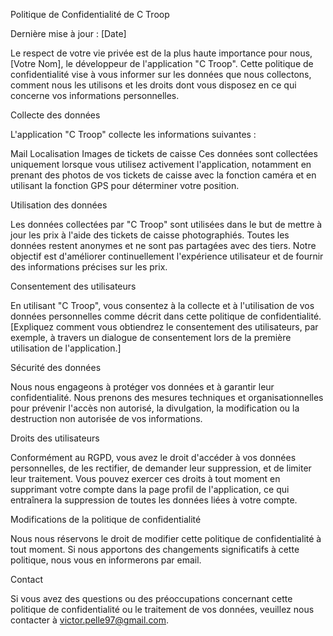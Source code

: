 Politique de Confidentialité de C Troop

Dernière mise à jour : [Date]

Le respect de votre vie privée est de la plus haute importance pour nous, [Votre Nom], le développeur de l'application "C Troop". Cette politique de confidentialité vise à vous informer sur les données que nous collectons, comment nous les utilisons et les droits dont vous disposez en ce qui concerne vos informations personnelles.

Collecte des données

L'application "C Troop" collecte les informations suivantes :

Mail
Localisation
Images de tickets de caisse
Ces données sont collectées uniquement lorsque vous utilisez activement l'application, notamment en prenant des photos de vos tickets de caisse avec la fonction caméra et en utilisant la fonction GPS pour déterminer votre position.

Utilisation des données

Les données collectées par "C Troop" sont utilisées dans le but de mettre à jour les prix à l'aide des tickets de caisse photographiés. Toutes les données restent anonymes et ne sont pas partagées avec des tiers. Notre objectif est d'améliorer continuellement l'expérience utilisateur et de fournir des informations précises sur les prix.

Consentement des utilisateurs

En utilisant "C Troop", vous consentez à la collecte et à l'utilisation de vos données personnelles comme décrit dans cette politique de confidentialité. [Expliquez comment vous obtiendrez le consentement des utilisateurs, par exemple, à travers un dialogue de consentement lors de la première utilisation de l'application.]

Sécurité des données

Nous nous engageons à protéger vos données et à garantir leur confidentialité. Nous prenons des mesures techniques et organisationnelles pour prévenir l'accès non autorisé, la divulgation, la modification ou la destruction non autorisée de vos informations.

Droits des utilisateurs

Conformément au RGPD, vous avez le droit d'accéder à vos données personnelles, de les rectifier, de demander leur suppression, et de limiter leur traitement. Vous pouvez exercer ces droits à tout moment en supprimant votre compte dans la page profil de l'application, ce qui entraînera la suppression de toutes les données liées à votre compte.

Modifications de la politique de confidentialité

Nous nous réservons le droit de modifier cette politique de confidentialité à tout moment. Si nous apportons des changements significatifs à cette politique, nous vous en informerons par email.

Contact

Si vous avez des questions ou des préoccupations concernant cette politique de confidentialité ou le traitement de vos données, veuillez nous contacter à victor.pelle97@gmail.com.
